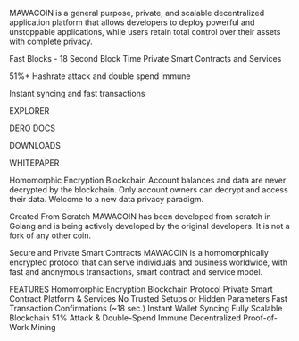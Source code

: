 MAWACOIN is a general purpose, private, and scalable decentralized application platform that allows developers to deploy powerful and unstoppable applications, while users retain total control over their assets with complete privacy.

Fast Blocks - 18 Second Block Time
Private Smart Contracts and Services

51%+ Hashrate attack and double spend immune

Instant syncing and fast transactions

EXPLORER

DERO DOCS

DOWNLOADS

WHITEPAPER

Homomorphic Encryption Blockchain
Account balances and data are never decrypted by the blockchain. Only account owners can decrypt and access their data. Welcome to a new data privacy paradigm.

Created From Scratch
MAWACOIN has been developed from scratch in Golang and is being actively developed by the original developers. It is not a fork of any other coin.

Secure and Private Smart Contracts
MAWACOIN is a homomorphically encrypted protocol that can serve individuals and business worldwide, with fast and anonymous transactions, smart contract and service model.

FEATURES
Homomorphic Encryption Blockchain Protocol
Private Smart Contract Platform & Services
No Trusted Setups or Hidden Parameters
Fast Transaction Confirmations (~18 sec.)
Instant Wallet Syncing
Fully Scalable Blockchain
51% Attack & Double-Spend Immune
Decentralized Proof-of-Work Mining
